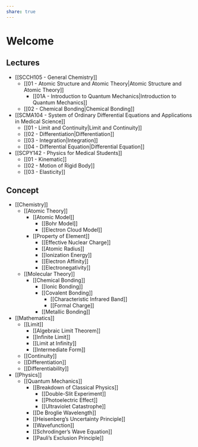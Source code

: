 ```yaml
---
share: true
---
```


# Welcome

## Lectures

- [[SCCH105 - General Chemistry]]
	- [[01 - Atomic Structure and Atomic Theory|Atomic Structure and Atomic Theory]]
		- [[01A - Introduction to Quantum Mechanics|Introduction to Quantum Mechanics]]
	- [[02 - Chemical Bonding|Chemical Bonding]]
- [[SCMA104 - System of Ordinary Differential Equations and Applications in Medical Science]]
	- [[01 - Limit and Continuity|Limit and Continuity]]
	- [[02 - Differentiation|Differentiation]]
	- [[03 - Integration|Integration]]
	- [[04 - Differential Equation|Differential Equation]]
- [[SCPY142 - Physics for Medical Students]]
	- [[01 - Kinematic]]
	- [[02 - Motion of Rigid Body]]
	- [[03 - Elasticity]]

## Concept

- [[Chemistry]]
	- [[Atomic Theory]]
		- [[Atomic Model]]
			- [[Bohr Model]]
			- [[Electron Cloud Model]]
		- [[Property of Element]]
			- [[Effective Nuclear Charge]]
			- [[Atomic Radius]]
			- [[Ionization Energy]]
			- [[Electron Affinity]]
			- [[Electronegativity]]
	- [[Molecular Theory]]
		- [[Chemical Bonding]]
			- [[Ionic Bonding]]
			- [[Covalent Bonding]]
				- [[Characteristic Infrared Band]]
				- [[Formal Charge]]
			- [[Metallic Bonding]]  
- [[Mathematics]]
	- [[Limit]]
		- [[Algebraic Limit Theorem]]
		- [[Infinite Limit]]
		- [[Limit at Infinity]]
		- [[Intermediate Form]]
	- [[Continuity]]
	- [[Differentiation]]
	- [[Differentiability]]  
- [[Physics]]
	- [[Quantum Mechanics]]
		- [[Breakdown of Classical Physics]]
			- [[Double-Slit Experiment]]
			- [[Photoelectric Effect]]
			- [[Ultraviolet Catastrophe]]
		- [[De Broglie Wavelength]]
		- [[Heisenberg’s Uncertainty Principle]]
		- [[Wavefunction]]
		- [[Schrodinger’s Wave Equation]]
		- [[Pauli’s Exclusion Principle]]
